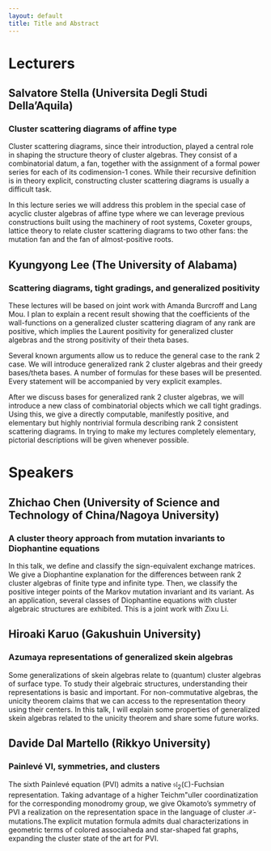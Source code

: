 ```yaml
---
layout: default
title: Title and Abstract
---
```


<script type="text/x-mathjax-config">MathJax.Hub.Config({tex2jax:{inlineMath:[['\$','\$'],['\\(','\\)']],processEscapes:true},CommonHTML: {matchFontHeight:false}});</script>
<script type="text/javascript" async src="https://cdnjs.cloudflare.com/ajax/libs/mathjax/2.7.1/MathJax.js?config=TeX-MML-AM_CHTML"></script>

# Lecturers

## Salvatore Stella (Universita Degli Studi Della’Aquila)
### Cluster scattering diagrams of affine type
Cluster scattering diagrams, since their introduction, played a central role  
in shaping the structure theory of cluster algebras. They consist of a  
combinatorial datum, a fan, together with the assignment of a formal power  
series for each of its codimension-1 cones. While their recursive definition  
is in theory explicit, constructing cluster scattering diagrams is usually a  
difficult task.  
  
In this lecture series we will address this problem in the special case of  
acyclic cluster algebras of affine type where we can leverage previous  
constructions built using the machinery of root systems, Coxeter groups,  
lattice theory to relate cluster scattering diagrams to two other fans: the  
mutation fan and the fan of almost-positive roots.

## Kyungyong Lee (The University of Alabama)
### Scattering diagrams, tight gradings, and generalized positivity
These lectures will be based on joint work with Amanda Burcroff and Lang Mou. I plan to explain a recent result showing that the coefficients of the wall-functions on a generalized cluster scattering diagram of any rank are positive, which implies the Laurent positivity for generalized cluster algebras and the strong positivity of their theta bases.

Several known arguments allow us to reduce the general case to the rank 2 case. We will introduce generalized rank 2 cluster algebras and their greedy bases/theta bases. A number of formulas for these bases will be presented. Every statement will be accompanied by very explicit examples.

After we discuss bases for generalized rank 2 cluster algebras, we will introduce a new class of combinatorial objects which we call tight gradings. Using this, we give a directly computable, manifestly positive, and elementary but highly nontrivial formula describing rank 2 consistent scattering diagrams. In trying to make my lectures completely elementary, pictorial descriptions will be given whenever possible.

# Speakers

## Zhichao Chen (University of Science and Technology of China/Nagoya University)
### A cluster theory approach from mutation invariants to Diophantine equations
In this talk, we define and classify the sign-equivalent exchange matrices. We give a Diophantine explanation for the differences between rank 2 cluster algebras of finite type and infinite type. Then, we classify the positive integer points of the Markov mutation invariant and its variant. As an application, several classes of Diophantine equations with cluster algebraic structures are exhibited. This is a joint work with Zixu Li.

## Hiroaki Karuo (Gakushuin University)
### Azumaya representations of generalized skein algebras
Some generalizations of skein algebras relate to (quantum) cluster algebras of surface type. To study their algebraic structures, understanding their representations is basic and important. For non-commutative algebras, the unicity theorem claims that we can access to the representation theory using their centers. In this talk, I will explain some properties of generalized skein algebras related to the unicity theorem and share some future works.


## Davide Dal Martello (Rikkyo University)
### Painlevé VI, symmetries, and clusters
The sixth Painlevé equation (PVI) admits a native $\mathfrak{sl}_2(\mathbb{C})$-Fuchsian representation. Taking advantage of a higher Teichm\"uller coordinatization for the corresponding monodromy group, we give Okamoto’s symmetry of PVI a realization on the representation space in the language of cluster $\mathcal{X}$-mutations.The explicit mutation formula admits dual characterizations in geometric terms of colored associaheda and star-shaped fat graphs, expanding the cluster state of the art for PVI.

